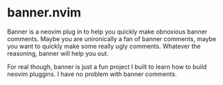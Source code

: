 # banner.nvim

Banner is a neovim plug in to help you quickly make obnoxious banner comments. 
Maybe you are unironically a fan of banner comments, maybe you want to quickly 
make some really ugly comments.  Whatever the reasoning, banner will help you out.

For real though, banner is just a fun project I built to learn how to build 
neovim pluggins.  I have no problem with banner comments. 


